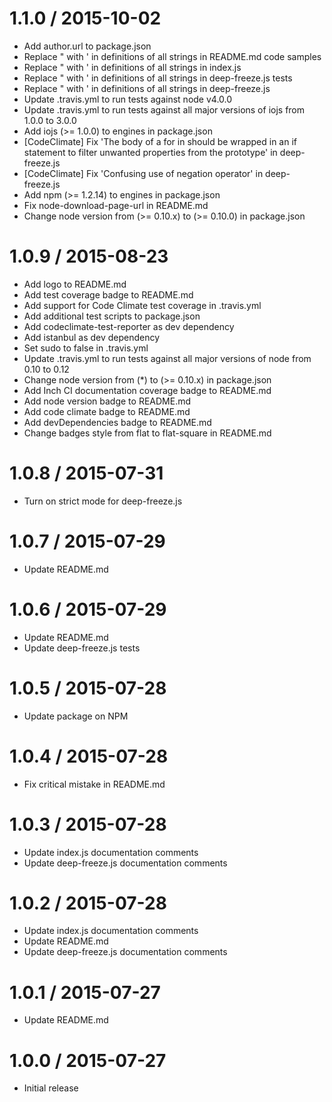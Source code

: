 1.1.0 / 2015-10-02
==================

* Add author.url to package.json
* Replace " with ' in definitions of all strings in README.md code samples
* Replace " with ' in definitions of all strings in index.js
* Replace " with ' in definitions of all strings in deep-freeze.js tests
* Replace " with ' in definitions of all strings in deep-freeze.js
* Update .travis.yml to run tests against node v4.0.0
* Update .travis.yml to run tests against all major versions of iojs from 1.0.0 to 3.0.0
* Add iojs (>= 1.0.0) to engines in package.json
* [CodeClimate] Fix 'The body of a for in should be wrapped in an if statement to filter unwanted properties from the prototype' in deep-freeze.js
* [CodeClimate] Fix 'Confusing use of negation operator' in deep-freeze.js
* Add npm (>= 1.2.14) to engines in package.json
* Fix node-download-page-url in README.md
* Change node version from (>= 0.10.x) to (>= 0.10.0) in package.json

1.0.9 / 2015-08-23
==================

* Add logo to README.md
* Add test coverage badge to README.md
* Add support for Code Climate test coverage in .travis.yml
* Add additional test scripts to package.json
* Add codeclimate-test-reporter as dev dependency
* Add istanbul as dev dependency
* Set sudo to false in .travis.yml
* Update .travis.yml to run tests against all major versions of node from 0.10 to 0.12
* Change node version from (*) to (>= 0.10.x) in package.json
* Add Inch CI documentation coverage badge to README.md
* Add node version badge to README.md
* Add code climate badge to README.md
* Add devDependencies badge to README.md
* Change badges style from flat to flat-square in README.md

1.0.8 / 2015-07-31
==================

* Turn on strict mode for deep-freeze.js

1.0.7 / 2015-07-29
==================

* Update README.md

1.0.6 / 2015-07-29
==================

* Update README.md
* Update deep-freeze.js tests

1.0.5 / 2015-07-28
==================

* Update package on NPM

1.0.4 / 2015-07-28
==================

* Fix critical mistake in README.md

1.0.3 / 2015-07-28
==================

* Update index.js documentation comments
* Update deep-freeze.js documentation comments

1.0.2 / 2015-07-28
==================

* Update index.js documentation comments
* Update README.md
* Update deep-freeze.js documentation comments

1.0.1 / 2015-07-27
==================

* Update README.md

1.0.0 / 2015-07-27
==================

* Initial release
